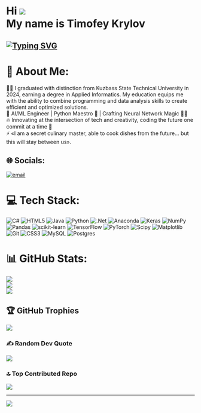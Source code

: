 Hi ![](https://user-images.githubusercontent.com/18350557/176309783-0785949b-9127-417c-8b55-ab5a4333674e.gif)<br>
My name is Timofey Krylov
==========================================================================================================================================

<a href="https://git.io/typing-svg"><img src="https://readme-typing-svg.demolab.com?font=Fira+Code&pause=1000&width=550&lines=Web+Developer+and+Developer+of+neural+network" alt="Typing SVG" /></a>
---------------------------------------------

# 💫 About Me:
👨‍🎓 I graduated with distinction from Kuzbass State Technical University in 2024, earning a degree in Applied Informatics. My education equips me with the ability to combine programming and data analysis skills to create efficient and optimized solutions.<br>🚀 AI/ML Engineer | Python Maestro 🎯 | Crafting Neural Network Magic 🤖✨<br>🔥 Innovating at the intersection of tech and creativity, coding the future one commit at a time 🚀<br>⚡ «I am a secret culinary master, able to cook dishes from the future... but this will stay between us».


## 🌐 Socials:
[![email](https://img.shields.io/badge/Email-D14836?logo=gmail&logoColor=white)](mailto:timofey.krylov.0206@gmail.com) 

# 💻 Tech Stack:
![C#](https://img.shields.io/badge/c%23-%23239120.svg?style=for-the-badge&logo=csharp&logoColor=white) ![HTML5](https://img.shields.io/badge/html5-%23E34F26.svg?style=for-the-badge&logo=html5&logoColor=white) ![Java](https://img.shields.io/badge/java-%23ED8B00.svg?style=for-the-badge&logo=openjdk&logoColor=white) ![Python](https://img.shields.io/badge/python-3670A0?style=for-the-badge&logo=python&logoColor=ffdd54) ![.Net](https://img.shields.io/badge/.NET-5C2D91?style=for-the-badge&logo=.net&logoColor=white) ![Anaconda](https://img.shields.io/badge/Anaconda-%2344A833.svg?style=for-the-badge&logo=anaconda&logoColor=white) ![Keras](https://img.shields.io/badge/Keras-%23D00000.svg?style=for-the-badge&logo=Keras&logoColor=white) ![NumPy](https://img.shields.io/badge/numpy-%23013243.svg?style=for-the-badge&logo=numpy&logoColor=white) ![Pandas](https://img.shields.io/badge/pandas-%23150458.svg?style=for-the-badge&logo=pandas&logoColor=white) ![scikit-learn](https://img.shields.io/badge/scikit--learn-%23F7931E.svg?style=for-the-badge&logo=scikit-learn&logoColor=white) ![TensorFlow](https://img.shields.io/badge/TensorFlow-%23FF6F00.svg?style=for-the-badge&logo=TensorFlow&logoColor=white) ![PyTorch](https://img.shields.io/badge/PyTorch-%23EE4C2C.svg?style=for-the-badge&logo=PyTorch&logoColor=white) ![Scipy](https://img.shields.io/badge/SciPy-%230C55A5.svg?style=for-the-badge&logo=scipy&logoColor=%white) ![Matplotlib](https://img.shields.io/badge/Matplotlib-%23ffffff.svg?style=for-the-badge&logo=Matplotlib&logoColor=black) ![Git](https://img.shields.io/badge/git-%23F05033.svg?style=for-the-badge&logo=git&logoColor=white) ![CSS3](https://img.shields.io/badge/css3-%231572B6.svg?style=for-the-badge&logo=css3&logoColor=white) ![MySQL](https://img.shields.io/badge/mysql-4479A1.svg?style=for-the-badge&logo=mysql&logoColor=white) ![Postgres](https://img.shields.io/badge/postgres-%23316192.svg?style=for-the-badge&logo=postgresql&logoColor=white)
# 📊 GitHub Stats:
![](https://github-readme-stats.vercel.app/api?username=GZGef&theme=radical&hide_border=false&include_all_commits=true&count_private=true)<br/>
![](https://nirzak-streak-stats.vercel.app/?user=GZGef&theme=radical&hide_border=false)<br/>
![](https://github-readme-stats.vercel.app/api/top-langs/?username=GZGef&theme=radical&hide_border=false&include_all_commits=true&count_private=true&layout=compact)

## 🏆 GitHub Trophies
![](https://github-profile-trophy.vercel.app/?username=GZGef&theme=radical&no-frame=false&no-bg=false&margin-w=4)

### ✍️ Random Dev Quote
![](https://quotes-github-readme.vercel.app/api?type=vetical&theme=radical)

### 🔝 Top Contributed Repo
![](https://github-contributor-stats.vercel.app/api?username=GZGef&limit=5&theme=dark&combine_all_yearly_contributions=true)

---
[![](https://visitcount.itsvg.in/api?id=GZGef&icon=0&color=0)](https://visitcount.itsvg.in)

<!-- Proudly created with GPRM ( https://gprm.itsvg.in ) -->
